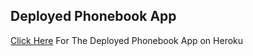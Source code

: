 ## Deployed Phonebook App

[Click Here](https://deployed-phonebook-fullstack.herokuapp.com/) For The Deployed Phonebook App on Heroku
